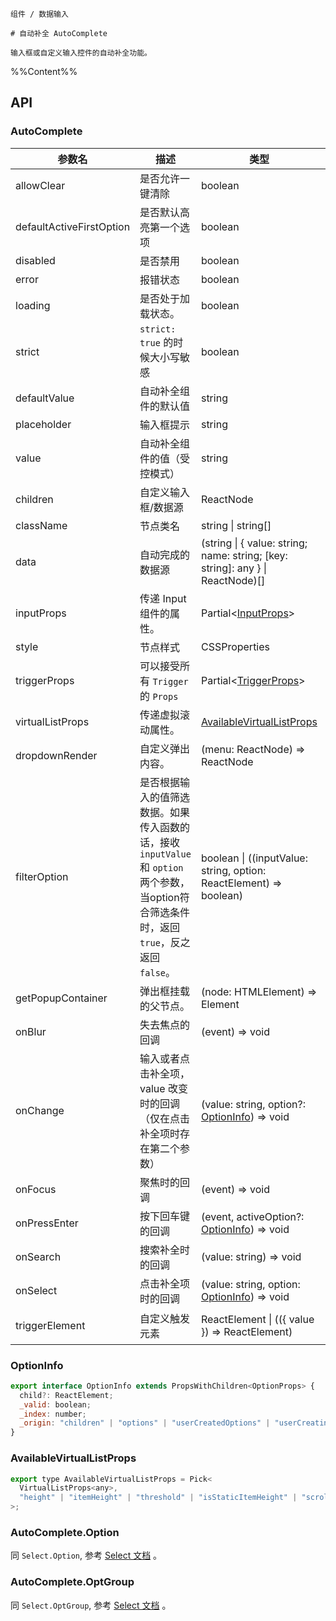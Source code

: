 `````
组件 / 数据输入

# 自动补全 AutoComplete

输入框或自定义输入控件的自动补全功能。
`````

%%Content%%

## API

### AutoComplete

|参数名|描述|类型|默认值|版本|
|---|---|---|---|---|
|allowClear|是否允许一键清除|boolean |`-`|-|
|defaultActiveFirstOption|是否默认高亮第一个选项|boolean |`true`|-|
|disabled|是否禁用|boolean |`-`|-|
|error|报错状态|boolean |`-`|-|
|loading|是否处于加载状态。|boolean |`-`|2.10.0|
|strict|`strict: true` 的时候大小写敏感|boolean |`-`|-|
|defaultValue|自动补全组件的默认值|string |`-`|-|
|placeholder|输入框提示|string |`-`|-|
|value|自动补全组件的值（受控模式）|string |`-`|-|
|children|自定义输入框/数据源|ReactNode |`-`|-|
|className|节点类名|string \| string[] |`-`|-|
|data|自动完成的数据源|(string \| { value: string; name: string; [key: string]: any } \| ReactNode)[] |`-`|-|
|inputProps|传递 Input 组件的属性。|Partial&lt;[InputProps](input#input)&gt; |`-`|2.10.0|
|style|节点样式|CSSProperties |`-`|-|
|triggerProps|可以接受所有 `Trigger` 的 `Props`|Partial&lt;[TriggerProps](trigger#trigger)&gt; |`-`|-|
|virtualListProps|传递虚拟滚动属性。|[AvailableVirtualListProps](#availablevirtuallistprops) |`-`|2.2.0|
|dropdownRender|自定义弹出内容。|(menu: ReactNode) => ReactNode |`-`|-|
|filterOption|是否根据输入的值筛选数据。如果传入函数的话，接收 `inputValue` 和 `option` 两个参数，当option符合筛选条件时，返回 `true`，反之返回 `false`。|boolean \| ((inputValue: string, option: ReactElement) => boolean) |`true`|-|
|getPopupContainer|弹出框挂载的父节点。|(node: HTMLElement) => Element |`-`|-|
|onBlur|失去焦点的回调|(event) => void |`-`|-|
|onChange|输入或者点击补全项，value 改变时的回调（仅在点击补全项时存在第二个参数）|(value: string, option?: [OptionInfo](#optioninfo)) => void |`-`|-|
|onFocus|聚焦时的回调|(event) => void |`-`|-|
|onPressEnter|按下回车键的回调|(event, activeOption?: [OptionInfo](#optioninfo)) => void |`-`|`activeOption` in 2.25.1|
|onSearch|搜索补全时的回调|(value: string) => void |`-`|-|
|onSelect|点击补全项时的回调|(value: string, option: [OptionInfo](#optioninfo)) => void |`-`|-|
|triggerElement|自定义触发元素|ReactElement \| (({ value }) => ReactElement) |`<Input />`|`() => ReactElement` in 2.31.0|

### OptionInfo

```js
export interface OptionInfo extends PropsWithChildren<OptionProps> {
  child?: ReactElement;
  _valid: boolean;
  _index: number;
  _origin: "children" | "options" | "userCreatedOptions" | "userCreatingOption";
}
```

### AvailableVirtualListProps

```js
export type AvailableVirtualListProps = Pick<
  VirtualListProps<any>,
  "height" | "itemHeight" | "threshold" | "isStaticItemHeight" | "scrollOptions"
>;
```

### AutoComplete.Option

同 `Select.Option`, 参考 [Select 文档](/react/components/select) 。

### AutoComplete.OptGroup

同 `Select.OptGroup`, 参考 [Select 文档](/react/components/select) 。
